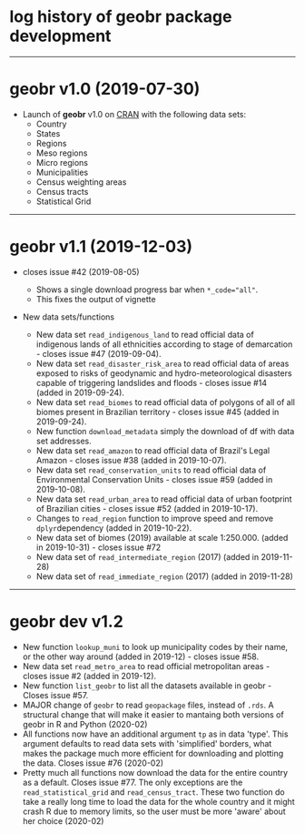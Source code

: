 # log history of geobr package development

-------------------------------------------------------
# geobr v1.0 (2019-07-30)

* Launch of **geobr** v1.0 on [CRAN](https://cran.r-project.org/web/packages/geobr/index.html) with the following data sets:
  * Country
  * States
  * Regions
  * Meso regions
  * Micro regions
  * Municipalities
  * Census weighting areas
  * Census tracts
  * Statistical Grid 

-------------------------------------------------------
# geobr v1.1 (2019-12-03)

* closes issue #42 (2019-08-05)
  * Shows a single download progress bar when `*_code="all"`. 
  * This fixes the output of vignette

* New data sets/functions
  * New data set `read_indigenous_land` to read official data of indigenous lands of all ethnicities according to stage of demarcation - closes issue #47 (2019-09-04).
  * New data set `read_disaster_risk_area` to read official data of areas exposed to risks of geodynamic and hydro-meteorological disasters capable of triggering landslides and floods - closes issue #14 (added in 2019-09-24).
  * New data set `read_biomes` to read official data of polygons of all of all biomes present in Brazilian territory - closes issue #45 (added in 2019-09-24).
  * New function `download_metadata` simply the download of df with data set addresses.
  * New data set `read_amazon` to read official data of Brazil's Legal Amazon - closes issue #38 (added in 2019-10-07).
  * New data set `read_conservation_units` to read official data of Environmental Conservation Units - closes issue #59 (added in 2019-10-08).
  * New data set `read_urban_area` to read official data of urban footprint of Brazilian cities - closes issue #52 (added in 2019-10-17).
  * Changes to `read_region` function to improve speed and remove `dplyr`dependency (added in 2019-10-22).
  * New data set of biomes (2019) available at scale 1:250.000. (added in 2019-10-31) - closes issue #72
  * New data set of `read_intermediate_region` (2017) (added in 2019-11-28)
  * New data set of `read_immediate_region` (2017) (added in 2019-11-28)


-------------------------------------------------------
# geobr dev v1.2

  * New function `lookup_muni` to look up municipality codes by their name, or the other way around (added in 2019-12)  - closes issue #58.
  * New data set `read_metro_area` to read official metropolitan areas - closes issue #2 (added in 2019-12).
  * New function `list_geobr` to list all the datasets available in geobr - Closes issue #57.
  * MAJOR change of `geobr` to read `geopackage` files, instead of `.rds`. A structural change that will make it easier to mantaing both versions of geobr in R and Python  (2020-02)
  * All functions now have an additional argument `tp` as in data 'type'. This argument defaults to read data sets with 'simplified' borders, what makes the package much more efficient for downloading and plotting the data. Closes issue #76 (2020-02)
  * Pretty much all functions now download the data for the entire country as a default. Closes issue #77. The only exceptions are the `read_statistical_grid` and `read_census_tract`. These two function do take a really long time to load the data for the whole country and it might crash R due to memory limits, so the user must be more 'aware' about her choice (2020-02)
  
  
  
  
  
